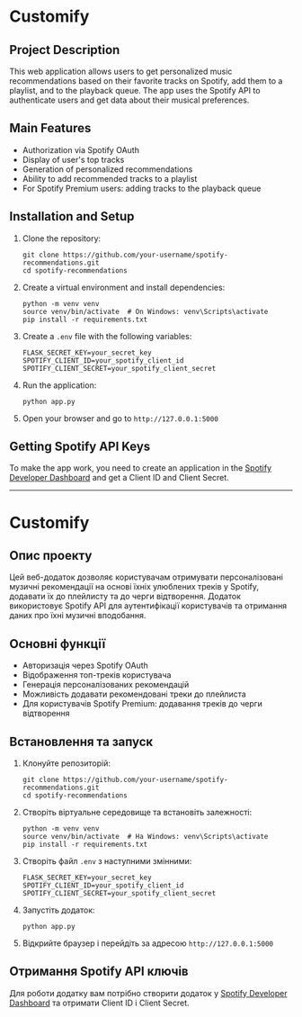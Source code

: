 # Customify

## Project Description

This web application allows users to get personalized music recommendations based on their favorite tracks on Spotify, add them to a playlist, and to the playback queue. The app uses the Spotify API to authenticate users and get data about their musical preferences.

## Main Features

- Authorization via Spotify OAuth
- Display of user's top tracks
- Generation of personalized recommendations
- Ability to add recommended tracks to a playlist
- For Spotify Premium users: adding tracks to the playback queue

## Installation and Setup

1. Clone the repository:
   ```
   git clone https://github.com/your-username/spotify-recommendations.git
   cd spotify-recommendations
   ```

2. Create a virtual environment and install dependencies:
   ```
   python -m venv venv
   source venv/bin/activate  # On Windows: venv\Scripts\activate
   pip install -r requirements.txt
   ```

3. Create a `.env` file with the following variables:
   ```
   FLASK_SECRET_KEY=your_secret_key
   SPOTIFY_CLIENT_ID=your_spotify_client_id
   SPOTIFY_CLIENT_SECRET=your_spotify_client_secret
   ```

4. Run the application:
   ```
   python app.py
   ```

5. Open your browser and go to `http://127.0.0.1:5000`

## Getting Spotify API Keys

To make the app work, you need to create an application in the [Spotify Developer Dashboard](https://developer.spotify.com/dashboard/) and get a Client ID and Client Secret.

---

# Customify

## Опис проекту

Цей веб-додаток дозволяє користувачам отримувати персоналізовані музичні рекомендації на основі їхніх улюблених треків у Spotify, додавати їх до плейлисту та до черги відтворення. Додаток використовує Spotify API для аутентифікації користувачів та отримання даних про їхні музичні вподобання.

## Основні функції

- Авторизація через Spotify OAuth
- Відображення топ-треків користувача
- Генерація персоналізованих рекомендацій
- Можливість додавати рекомендовані треки до плейлиста
- Для користувачів Spotify Premium: додавання треків до черги відтворення

## Встановлення та запуск

1. Клонуйте репозиторій:
   ```
   git clone https://github.com/your-username/spotify-recommendations.git
   cd spotify-recommendations
   ```

2. Створіть віртуальне середовище та встановіть залежності:
   ```
   python -m venv venv
   source venv/bin/activate  # На Windows: venv\Scripts\activate
   pip install -r requirements.txt
   ```

3. Створіть файл `.env` з наступними змінними:
   ```
   FLASK_SECRET_KEY=your_secret_key
   SPOTIFY_CLIENT_ID=your_spotify_client_id
   SPOTIFY_CLIENT_SECRET=your_spotify_client_secret
   ```

4. Запустіть додаток:
   ```
   python app.py
   ```

5. Відкрийте браузер і перейдіть за адресою `http://127.0.0.1:5000`

## Отримання Spotify API ключів

Для роботи додатку вам потрібно створити додаток у [Spotify Developer Dashboard](https://developer.spotify.com/dashboard/) та отримати Client ID і Client Secret.
